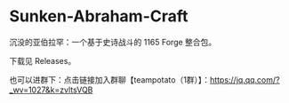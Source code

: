 # Sunken-Abraham-Craft
沉没的亚伯拉罕：一个基于史诗战斗的 1165 Forge 整合包。

下载见 Releases。

也可以进群下：点击链接加入群聊【teampotato（1群）】：https://jq.qq.com/?_wv=1027&k=zvltsVQB
